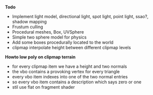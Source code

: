 **Todo**
- Implement light model, directional light, spot light, point light, ssao?, shadow mapping
- Frustum culling
- Procedural meshes, Box, UVSphere
- Simple two sphere model for physics
- Add some boxes procedurally located to the world
- clipmap interpolate height between different clipmap levels 

**Howto low poly on clipmap terrain**
- for every clipmap item we have a height and two normals
- the vbo contains a provoking vertex for every triangle
- every vbo item indexes into one of the two normal entries
- so every vbo item contains a description which says zero or one
- stil use flat on fragment shader